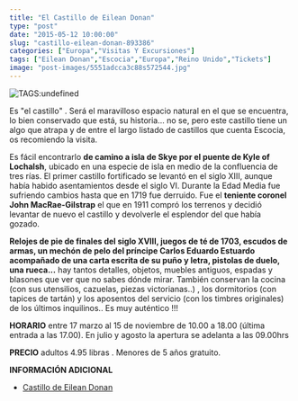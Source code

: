 ```yaml
---
title: "El Castillo de Eilean Donan"
type: "post"
date: "2015-05-12 10:00:00"
slug: "castillo-eilean-donan-893386"
categories: ["Europa","Visitas Y Excursiones"]
tags: ["Eilean Donan","Escocia","Europa","Reino Unido","Tickets"]
image: "post-images/5551adcca3c88s572544.jpg"
---
```


 ![ TAGS:undefined](post-images/5551adcca3c88s572544.jpg "Castillo Eilean Donan")

 Es "el castillo" . Será el maravilloso espacio natural en el que se encuentra, lo bien conservado que está, su historia... no se, pero este castillo tiene un algo que atrapa y de entre el largo listado de castillos que cuenta Escocia, os recomiendo la visita.

 Es fácil encontrarlo **de camino a isla de Skye por el puente de Kyle of Lochalsh**, ubicado en una especie de isla en medio de la confluencia de tres rías. El primer castillo fortificado se levantó en el siglo XIII, aunque había habido asentamientos desde el siglo VI. Durante la Edad Media fue sufriendo cambios hasta que en 1719 fue derruido. Fue el **teniente coronel John MacRae-Gilstrap** el que en 1911 compró los terrenos y decidió levantar de nuevo el castillo y devolverle el esplendor del que había gozado.

 **Relojes de pie de finales del siglo XVIII, juegos de té de 1703, escudos de armas, un mechón de pelo del príncipe Carlos Eduardo Estuardo acompañado de una carta escrita de su puño y letra, pistolas de duelo, una rueca...** hay tantos detalles, objetos, muebles antiguos, espadas y blasones que ver que no sabes dónde mirar. También conservan la cocina (con sus utensilios, cazuelas, piezas victorianas..) , los dormitorios (con tapices de tartán) y los aposentos del servicio (con los timbres originales) de los últimos inquilinos.. Es muy auténtico !!!

 **HORARIO** entre 17 marzo al 15 de noviembre de 10.00 a 18.00 (última entrada a las 17.00). En julio y agosto la apertura se adelanta a las 09.00hrs

 **PRECIO** adultos 4.95 libras . Menores de 5 años gratuito.

 **INFORMACIÓN ADICIONAL**

- [ Castillo de Eilean Donan](http://www.eileandonancastle.com/bienvenido-al-castillo-de-eilean-donan.htm)